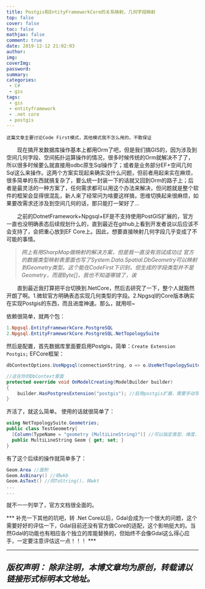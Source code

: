 ```yaml
---
title: Postgis和EntityFrameworkCore的关系映射，几何字段映射
top: false
cover: false
toc: false
mathjax: false
comment: true
date: 2019-12-12 21:02:03
author:
img:
coverImg:
password:
summary:
categories:
 - C#
 - gis
tags:
 - gis
 - entityframework
 - .net core
 - postgis
---
```

`这篇文章主要讨论Code First模式，其他模式我不怎么用的，不敢保证`

&emsp;&emsp;现在搞开发数据库操作基本上都用Orm了吧，但是我们搞GIS的，因为涉及到空间几何字段、空间拓扑运算操作的情况，很多时候传统的Orm就解决不了了，所以很多时候要么就直接用odbc原生Sql操作了；或者是业务部分EF+空间几何Sql这么来操作。这两个方案实现起来确实没什么问题，但前者用起来实在麻烦，很多简单的东西就搞复杂了，要么统一封装一下的话就又回到Orm的路子上；后者是最灵活的一种方案了，任何需求都可以用这个办法来解决，但问题就是整个软件的框架会显得很混乱，新人来了经常问为啥要这样搞，思维切换起来很麻烦，如果要改需求还涉及到空间几何的话，那只能打一架好了...

&emsp;&emsp;之前的DotnetFramework+Npgsql+EF是不支持使用PostGIS扩展的，官方一直也没明确表态后续规划什么的，直到最近在github上看到开发者说以后应该不会支持了，会把重心放到EF Core上。因此，想要直接映射几何字段几乎变成了不可能的事情。
> *网上有用SharpMap做映射的解决方案，但是我一直没有测试成功过*
> *官方的数据类型映射表里面也写了System.Data.Spatial.DbGeometry可以映射到Geometry类型。这个能在CodeFirst下识别，但生成的字段类型并不是Geometry，而是Byte[]，我也不知道哪错了，诶*

&emsp;&emsp;直到最近我打算把平台切换到.NetCore，然后去研究了一下，整个人就豁然开朗了啊。1.微软官方明确表态实现几何类型的字段。2.Npgsql的Core版本确实在实现Postgis的东西，而且进度神速。那么，就用呗~

依赖很简单，就两个包：
``` powershell
1.Npgsql.EntityFrameworkCore.PostgreSQL
2.Npgsql.EntityFrameworkCore.PostgreSQL.NetTopologySuite
```
然后是配置，首先数据库里面要启用Postgis，简单：`Create Extension Postgis;`
EFCore框架：
``` csharp
dbContextOptions.UseNpgsql(connectionString, o => o.UseNetTopologySuite()); //这在哪自己找一下

//这在你的DbContext里面
protected override void OnModelCreating(ModelBuilder builder)
{
    builder.HasPostgresExtension("postgis"); //启用postgis扩展，需要手动写扩展名也是有原因的哦
}
```
齐活了，就这么简单。
使用的话就很简单了：
``` csharp
using NetTopologySuite.Geometries;
public class TestGeometry{
  [Column(TypeName = "geometry (MultiLineString)")] //可以指定类型、维度、坐标系
  public MultiLineString Geom { get; set; }
}
```
有了这个后续的操作就简单多了：
``` csharp
Geom.Area //面积
Geom.AsBinary() //转wkb
Geom.AsText() //同ToString()，转wkt
...
...
```
就不一一列举了，官方文档很全面的。

*** 补充一下其他的坑吧，转 .Net Core以后，Gdal会成为一个很大的问题，这个需要好好的评估一下，Gdal目前还没有官方做Core的适配，这个影响挺大的。当然Gdal的功能也有相应各个独立的库能替换的，但始终不会像Gdal这么得心应手，一定要注意评估这一点！！！ ***

---
*版权声明：*
*除非注明，本博文章均为原创，转载请以链接形式标明本文地址。*
---
